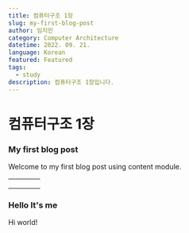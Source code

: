 ```yaml
---
title: 컴퓨터구조 1장
slug: my-first-blog-post
author: 임지민
category: Computer Architecture
datetime: 2022. 09. 21.
language: Korean
featured: Featured
tags:
  - study
description: 컴퓨터구조 1장입니다.
---
```


# 컴퓨터구조 1장

### My first blog post

Welcome to my first blog post using content module.

|   |   |   |   |
| - | - | - | - |
|   |   |   |   |
|   |   |   |   |
|   |   |   |   |

###

### Hello It's me

Hi world!
